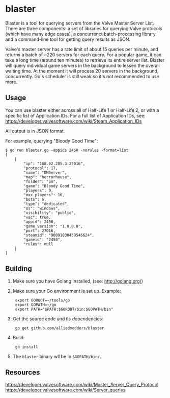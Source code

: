 blaster
=======

Blaster is a tool for querying servers from the Valve Master Server List. There are three components: a set of libraries for querying Valve protocols (which have many edge cases), a concurrenct batch-processing library, and a command-line tool for getting query results as JSON.

Valve's master server has a rate limit of about 15 queries per minute, and returns a batch of ~220 servers for each query. For a popular game, it can take a long time (around ten minutes) to retrieve its entire server list. Blaster will query individual game servers in the background to lessen the overall waiting time. At the moment it will process 20 servers in the background, concurrently. Go's scheduler is still weak so it's not recommended to use more.

Usage
-----
You can use blaster either across all of Half-Life 1 or Half-Life 2, or with a specific list of Application IDs. For a full list of Application IDs, see: https://developer.valvesoftware.com/wiki/Steam_Application_IDs

All output is in JSON format.

For example, querying "Bloody Good Time":
```
$ go run blaster.go -appids 2450 -norules -format=list
[
	{
		"ip": "168.62.205.3:27016",
		"protocol": 17,
		"name": "DMServer",
		"map": "horrorhouse",
		"folder": "pm",
		"game": "Bloody Good Time",
		"players": 9,
		"max_players": 16,
		"bots": 6,
		"type": "dedicated",
		"os": "windows",
		"visibility": "public",
		"vac": true,
		"appid": 2450,
		"game_version": "1.0.0.0",
		"port": 27016,
		"steamid": "90091830459546624",
		"gameid": "2450",
		"rules": null
	}
]
```

Building
--------

1. Make sure you have Golang installed, (see: http://golang.org/)
2. Make sure your Go environment is set up. Example:

        export GOROOT=~/tools/go
        export GOPATH=~/go
        export PATH="$PATH:$GOROOT/bin:$GOPATH/bin"

3. Get the source code and its dependencies:

        go get github.com/alliedmodders/blaster

4. Build:

        go install

5. The `blaster` binary wll be in `$GOPATH/bin/`.

Resources
---------
https://developer.valvesoftware.com/wiki/Master_Server_Query_Protocol
https://developer.valvesoftware.com/wiki/Server_queries
